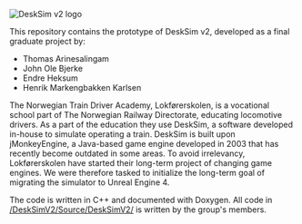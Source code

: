 ![DeskSim v2 logo](https://i.imgur.com/losG73f.png)

This repository contains the prototype of DeskSim v2, developed as a final graduate project by: 

- Thomas Arinesalingam
- John Ole Bjerke
- Endre Heksum
- Henrik Markengbakken Karlsen


The Norwegian Train Driver Academy, Lokførerskolen, is a vocational school part
of The Norwegian Railway Directorate, educating locomotive drivers. As a part
of the education they use DeskSim, a software developed in-house to simulate
operating a train. DeskSim is built upon jMonkeyEngine, a Java-based game engine
developed in 2003 that has recently become outdated in some areas. To avoid
irrelevancy, Lokførerskolen have started their long-term project of changing game
engines. We were therefore tasked to initialize the long-term goal of migrating the simulator
to Unreal Engine 4.

The code is written in C++ and documented with Doxygen. All code in [/DeskSimV2/Source/DeskSimV2/](Simulatorutvikling/tree/main/DeskSimV2/Source/DeskSimV2) is written by the group's members. 

